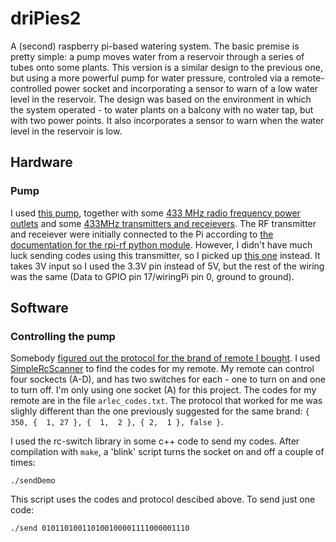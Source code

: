 # driPies2
A (second) raspberry pi-based watering system. The basic premise is pretty simple: a pump moves water from a reservoir through a series of tubes onto some plants.  This version is a similar design to the previous one, but using a more powerful pump for water pressure, controled via a remote-controlled power socket and incorporating a sensor to warn of a low water level in the reservoir.  The design was based on the environment in which the system operated - to water plants on a balcony with no water tap, but with two power points.  It also incorporates a sensor to warn when the water level in the reservoir is low.

## Hardware

### Pump
I used [this pump](https://www.bunnings.com.au/aquapro-ap550-water-feature-pump_p2810111), together with some [433 MHz radio frequency power outlets](https://www.bunnings.com.au/arlec-remote-controlled-power-outlet-twin-pack_p0095172) and some [433MHz transmitters and receievers](https://www.ebay.com/itm/1X-New-433Mhz-RF-Transmitter-Module-And-Receiver-Link-Kit-For-Arduino-ARM-MCU-WL/182549538034?hash=item2a80cce4f2:g:CFcAAOSw8hxbRvGm).  The RF transmitter and receiever were initially connected to the Pi according to [the documentation for the rpi-rf python module](https://pypi.org/project/rpi-rf/).  However, I didn't have much luck sending codes using this transmitter, so I picked up [this one](https://www.jaycar.com.au/wireless-modules-transmitter-433mhz/p/ZW3100) instead.  It takes 3V input so I used the 3.3V pin instead of 5V, but the rest of the wiring was the same (Data to GPIO pin 17/wiringPi pin 0, ground to ground).

## Software

### Controlling the pump
Somebody [figured out the protocol for the brand of remote I bought](https://github.com/sui77/rc-switch/wiki/Description-of-socket-protocols-from-different-brands-and-models).  I used [SimpleRcScanner](https://github.com/sui77/SimpleRcScanner) to find the codes for my remote.  My remote can control four sockects (A-D), and has two switches for each - one to turn on and one to turn off.  I'm only using one socket (A) for this project. The codes for my remote are in the file `arlec_codes.txt`.  The protocol that worked for me was slighly different than the one previously suggested for the same brand: `{ 350, {  1, 27 }, {  1,  2 }, { 2,  1 }, false }`.

I used the rc-switch library in some c++ code to send my codes.  After compilation with `make`, a 'blink' script turns the socket on and off a couple of times:
```
./sendDemo
```
This script uses the codes and protocol descibed above.  To send just one code:
```
./send 010110100110100100001111000001110
```
